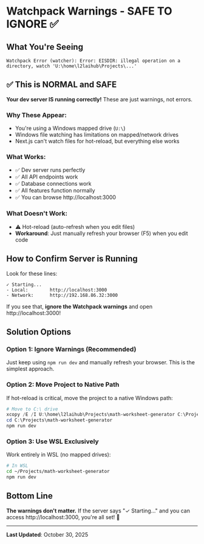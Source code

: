 # Watchpack Warnings - SAFE TO IGNORE ✅

## What You're Seeing

```
Watchpack Error (watcher): Error: EISDIR: illegal operation on a directory, watch 'U:\home\l2laihub\Projects\...'
```

## ✅ This is NORMAL and SAFE

**Your dev server IS running correctly!** These are just warnings, not errors.

### Why These Appear:
- You're using a Windows mapped drive (`U:\`)
- Windows file watching has limitations on mapped/network drives
- Next.js can't watch files for hot-reload, but everything else works

### What Works:
- ✅ Dev server runs perfectly
- ✅ All API endpoints work
- ✅ Database connections work
- ✅ All features function normally
- ✅ You can browse http://localhost:3000

### What Doesn't Work:
- ⚠️ Hot-reload (auto-refresh when you edit files)
- **Workaround**: Just manually refresh your browser (F5) when you edit code

## How to Confirm Server is Running

Look for these lines:
```
✓ Starting...
- Local:        http://localhost:3000
- Network:      http://192.168.86.32:3000
```

If you see that, **ignore the Watchpack warnings** and open http://localhost:3000!

## Solution Options

### Option 1: Ignore Warnings (Recommended)
Just keep using `npm run dev` and manually refresh your browser. This is the simplest approach.

### Option 2: Move Project to Native Path
If hot-reload is critical, move the project to a native Windows path:
```powershell
# Move to C:\ drive
xcopy /E /I U:\home\l2laihub\Projects\math-worksheet-generator C:\Projects\math-worksheet-generator
cd C:\Projects\math-worksheet-generator
npm run dev
```

### Option 3: Use WSL Exclusively
Work entirely in WSL (no mapped drives):
```bash
# In WSL
cd ~/Projects/math-worksheet-generator
npm run dev
```

## Bottom Line

**The warnings don't matter.** If the server says "✓ Starting..." and you can access http://localhost:3000, you're all set! 🎉

---

**Last Updated**: October 30, 2025
